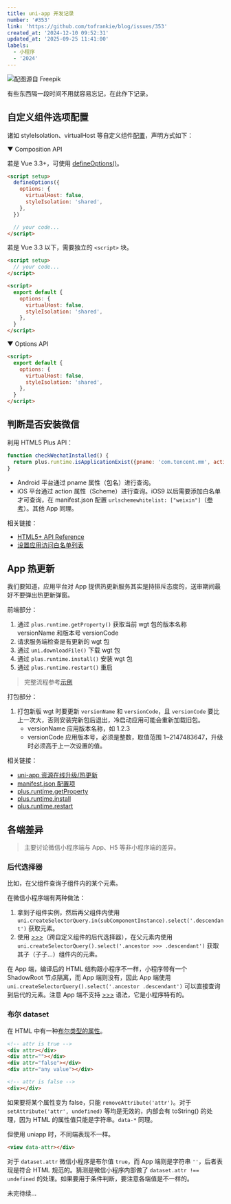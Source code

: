 ```yaml
---
title: uni-app 开发记录
number: '#353'
link: 'https://github.com/tofrankie/blog/issues/353'
created_at: '2024-12-10 09:52:31'
updated_at: '2025-09-25 11:41:00'
labels:
  - 小程序
  - '2024'
---
```


![配图源自 Freepik](https://cdn.jsdelivr.net/gh/toFrankie/blog@main/images/2024/12/1733795779961.jpg)

有些东西隔一段时间不用就容易忘记，在此作下记录。

## 自定义组件选项配置

诸如 styleIsolation、virtualHost 等自定义组件[配置](https://uniapp.dcloud.net.cn/tutorial/vue3-api.html#%E5%85%B6%E4%BB%96%E9%85%8D%E7%BD%AE)，声明方式如下：

▼ Composition API

若是 Vue 3.3+，可使用 [defineOptions()](https://vuejs.org/api/sfc-script-setup.html#defineoptions)。

```html
<script setup>
  defineOptions({
    options: {
      virtualHost: false,
      styleIsolation: 'shared',
    },
  })

  // your code...
</script>
```

若是 Vue 3.3 以下，需要独立的 `<script>` 块。

```html
<script setup>
  // your code...
</script>

<script>
  export default {
    options: {
      virtualHost: false,
      styleIsolation: 'shared',
    },
  }
</script>
```

▼ Options API

```html
<script>
  export default {
    options: {
      virtualHost: false,
      styleIsolation: 'shared',
    },
  }
</script>
```

## 判断是否安装微信

利用 HTML5 Plus API：

```js
function checkWechatInstalled() {
  return plus.runtime.isApplicationExist({pname: 'com.tencent.mm', action: 'weixin://'})
}
```

- Android 平台通过 pname 属性（包名）进行查询。
- iOS 平台通过 action 属性（Scheme）进行查询。iOS9 以后需要添加白名单才可查询，在 manifest.json 配置 `urlschemewhitelist: ["weixin"]`（[参考](https://uniapp.dcloud.net.cn/tutorial/app-ios-schemewhitelist.html)）。其他 App 同理。

相关链接：

- [HTML5+ API Reference](https://www.html5plus.org/doc/zh_cn/runtime.html#plus.runtime.isApplicationExist)
- [设置应用访问白名单列表](https://uniapp.dcloud.net.cn/tutorial/app-ios-schemewhitelist.html)

## App 热更新

我们要知道，应用平台对 App 提供热更新服务其实是持排斥态度的，送审期间最好不要弹出热更新弹窗。

前端部分：

1. 通过 `plus.runtime.getProperty()` 获取当前 wgt 包的版本名称 versionName 和版本号 versionCode
2. 请求服务端检查是有更新的 wgt 包
3. 通过 `uni.downloadFile()` 下载 wgt 包
4. 通过 `plus.runtime.install()` 安装 wgt 包
5. 通过 `plus.runtime.restart()` 重启

> 完整流程参考[示例](https://ask.dcloud.net.cn/article/35667)

打包部分：

1. 打包新版 wgt 时要更新 `versionName` 和 `versionCode`，且 `versionCode` 要比上一次大，否则安装完新包后退出，冷启动应用可能会重新加载旧包。
    - versionName 应用版本名称，如 1.2.3
    - versionCode 应用版本号，必须是整数，取值范围 1~2147483647，升级时必须高于上一次设置的值。

相关链接：

- [uni-app 资源在线升级/热更新](https://ask.dcloud.net.cn/article/35667)
- [manifest.json 配置项](https://doc.dcloud.net.cn/uni-app-x/collocation/manifest.html#%E9%85%8D%E7%BD%AE%E9%A1%B9%E5%88%97%E8%A1%A8)
- [plus.runtime.getProperty](https://www.html5plus.org/doc/zh_cn/runtime.html#plus.runtime.getProperty)
- [plus.runtime.install](https://www.html5plus.org/doc/zh_cn/runtime.html#plus.runtime.install)
- [plus.runtime.restart](https://www.html5plus.org/doc/zh_cn/runtime.html#plus.runtime.restart)

## 各端差异

> 主要讨论微信小程序端与 App、H5 等非小程序端的差异。

### 后代选择器

比如，在父组件查询子组件内的某个元素。

在微信小程序端有两种做法：

1. 拿到子组件实例，然后再父组件内使用 `uni.createSelectorQuery.in(subComponentInstance).select('.descendant')` 获取元素。
2. 使用 [>>>](https://developers.weixin.qq.com/miniprogram/dev/api/wxml/SelectorQuery.select.html#selector-%E8%AF%AD%E6%B3%95)（跨自定义组件的后代选择器），在父元素内使用 `uni.createSelectorQuery().select('.ancestor >>> .descendant')` 获取其子（子子...）组件内的元素。

在 App 端，编译后的 HTML 结构跟小程序不一样，小程序带有一个 ShadowRoot 节点隔离，而 App 端则没有，因此 App 端使用 `uni.createSelectorQuery().select('.ancestor .descendant')` 可以直接查询到后代的元素。注意 App 端不支持 [>>>](https://uniapp.dcloud.net.cn/api/ui/nodes-info.html#selectorquery-select) 语法，它是小程序特有的。

### 布尔 dataset

在 HTML 中有一种[布尔类型的属性](https://developer.mozilla.org/en-US/docs/Web/API/Element/setAttribute)。

```html
<!-- attr is true -->
<div attr></div>
<div attr=""></div>
<div attr="false"></div>
<div attr="any value"></div>

<!-- attr is false -->
<div></div>
```

如果要将某个属性变为 false，只能 `removeAttribute('attr')`。对于 `setAttribute('attr', undefined)` 等均是无效的，内部会有 toString() 的处理，因为 HTML 的属性值只能是字符串。`data-*` 同理。

但使用 uniapp 时，不同端表现不一样。

```html
<view data-attr></div>
```

对于 `dataset.attr` 微信小程序是布尔值 `true`，而 App 端则是字符串 `''`，后者表现是符合 HTML 规范的。猜测是微信小程序内部做了 `dataset.attr !== undefined` 的处理。如果要用于条件判断，要注意各端值是不一样的。

未完待续...

